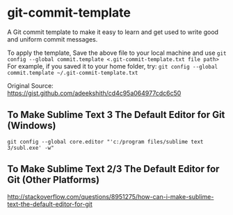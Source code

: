 # git-commit-template

A Git commit template to make it easy to learn and get used to write good and uniform commit messages.

To apply the template,
Save the above file to your local machine and use
`git config --global commit.template <.git-commit-template.txt file path>`
For example, if you saved it to your home folder, try:
`git config --global commit.template ~/.git-commit-template.txt`

Original Source: https://gist.github.com/adeekshith/cd4c95a064977cdc6c50

## To Make Sublime Text 3 The Default Editor for Git (Windows)

`git config --global core.editor "'c:/program files/sublime text 3/subl.exe' -w"`

## To Make Sublime Text 2/3 The Default Editor for Git (Other Platforms)

http://stackoverflow.com/questions/8951275/how-can-i-make-sublime-text-the-default-editor-for-git

